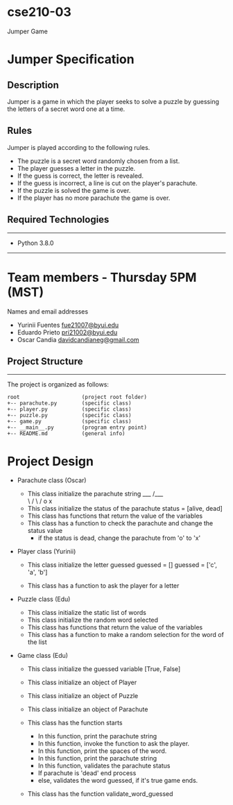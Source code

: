 # cse210-03
Jumper Game

# Jumper Specification
## Description
Jumper is a game in which the player seeks to solve a puzzle by guessing the letters of a secret word one at a time.

## Rules
Jumper is played according to the following rules.

* The puzzle is a secret word randomly chosen from a list.
* The player guesses a letter in the puzzle.
* If the guess is correct, the letter is revealed.
* If the guess is incorrect, a line is cut on the player's parachute.
* If the puzzle is solved the game is over.
* If the player has no more parachute the game is over.

## Required Technologies
---
* Python 3.8.0
---

# Team members - Thursday 5PM (MST)
 Names and email addresses
* Yurinii Fuentes  fue21007@byui.edu 
* Eduardo Prieto  pri21002@byui.edu
* Oscar Candia  davidcandianeg@gmail.com

## Project Structure
---
The project is organized as follows:
```
root                    (project root folder)
+-- parachute.py        (specific class)
+-- player.py           (specific class)
+-- puzzle.py           (specific class)
+-- game.py             (specific class)
+-- __main__.py         (program entry point)
+-- README.md           (general info)
```

# Project Design
* Parachute class   (Oscar)
    -   This class initialize the parachute string
             ___
            /___\
            \   /
             \ /
              o x
    -   This class initialize the status of the parachute
        status = [alive, dead]
    -   This class has functions that return the value of the variables
    -   This class has a function to check the parachute and change the status value
        - if the status is dead, change the parachute from 'o' to 'x'

* Player class  (Yurinii)
    -   This class initialize the letter guessed
        guessed = []
        guessed = ['c', 'a', 'b']
    
    -   This class has a function to ask the player for a letter

* Puzzle class  (Edu)
    -   This class initialize the static list of words
    -   This class initialize the random word selected
    -   This class has functions that return the value of the variables
    -   This class has a function to make a random selection for the word of the list

* Game class    (Edu)
    -   This class initialize the guessed variable [True, False]
    -   This class initialize an object of Player
    -   This class initialize an object of Puzzle
    -   This class initialize an object of Parachute
    -   This class has the function starts
        -   In this function, print the parachute string
        -   In this function, invoke the function to ask the player.
        -   In this function, print the spaces of the word.
        -   In this function, print the parachute string
        -   In this function, validates the parachute status
        -   If parachute is 'dead' end process
        -   else, validates the word guessed, if it's true game ends.
    
    - This class has the function validate_word_guessed